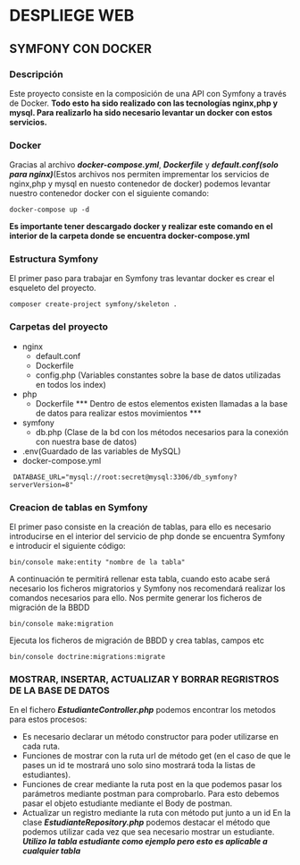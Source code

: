 # DESPLIEGE WEB
## SYMFONY CON DOCKER
### Descripción
Este proyecto consiste en la composición de una API con Symfony a través de Docker.
**Todo esto ha sido realizado con las tecnologías nginx,php y mysql. Para realizarlo ha sido necesario levantar un docker con estos servicios.**
### Docker 
Gracias al archivo ***docker-compose.yml***, ***Dockerfile*** y ***default.conf(solo para nginx)***(Estos archivos nos permiten imprementar los servicios de nginx,php y mysql en nuesto contenedor de docker) podemos levantar nuestro contenedor docker con el siguiente comando:
```
docker-compose up -d
```
__Es importante tener descargado docker y realizar este comando en el interior de la carpeta donde se encuentra docker-compose.yml__
### Estructura Symfony
El primer paso para trabajar en Symfony tras levantar docker es crear el esqueleto del proyecto.
```
composer create-project symfony/skeleton .
```
### Carpetas del proyecto
* nginx 
    - default.conf
    - Dockerfile 
    - config.php (Variables constantes sobre la base de datos utilizadas en todos los index)
* php
    - Dockerfile
    *** Dentro de estos elementos existen llamadas a la base de datos para realizar estos movimientos ***
* symfony
    - db.php (Clase de la bd con los métodos necesarios para la conexión con nuestra base de datos)
* .env(Guardado de las variables de MySQL)
* docker-compose.yml
```
 DATABASE_URL="mysql://root:secret@mysql:3306/db_symfony?serverVersion=8"
```
### Creacion de tablas en Symfony
El primer paso consiste en la creación de tablas, para ello es necesario introducirse en el interior del servicio de php donde se encuentra Symfony e introducir el siguiente código:
```
bin/console make:entity "nombre de la tabla"
```
A continuación te permitirá rellenar esta tabla, cuando esto acabe será necesario los ficheros migratorios y Symfony nos recomendará realizar los comandos necesarios para ello.
Nos permite generar los ficheros de migración de la BBDD
```
bin/console make:migration
```
Ejecuta los ficheros de migración de BBDD y crea tablas, campos etc
```
bin/console doctrine:migrations:migrate
```
### MOSTRAR, INSERTAR, ACTUALIZAR Y BORRAR REGRISTROS DE LA BASE DE DATOS 
En el fichero ***EstudianteController.php*** podemos encontrar los metodos para estos procesos:
* Es necesario declarar un método constructor para poder utilizarse en cada ruta.
* Funciones de mostrar con la ruta url de método get (en el caso de que le pases un id te mostrará uno solo sino mostrará toda la listas de estudiantes).
* Funciones de crear mediante la ruta post en la que podemos pasar los parámetros mediante postman para comprobarlo. Para esto debemos pasar el objeto estudiante mediante el Body de postman.
* Actualizar un registro mediante la ruta con método put junto a un id
En la clase ***EstudianteRepository.php*** podemos destacar el método que podemos utilizar cada vez que sea necesario mostrar un estudiante.
***Utilizo la tabla estudiante como ejemplo pero esto es aplicable a cualquier tabla***




